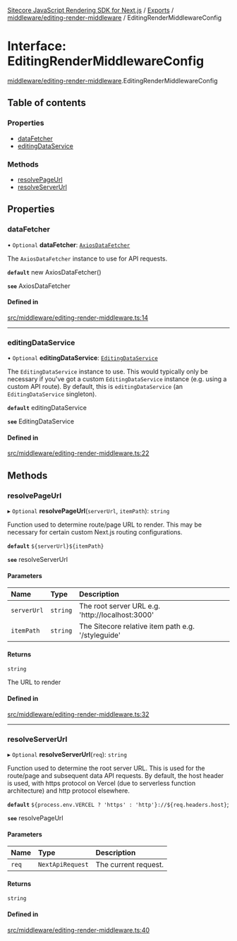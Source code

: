 [Sitecore JavaScript Rendering SDK for Next.js](../README.md) / [Exports](../modules.md) / [middleware/editing-render-middleware](../modules/middleware_editing_render_middleware.md) / EditingRenderMiddlewareConfig

# Interface: EditingRenderMiddlewareConfig

[middleware/editing-render-middleware](../modules/middleware_editing_render_middleware.md).EditingRenderMiddlewareConfig

## Table of contents

### Properties

- [dataFetcher](middleware_editing_render_middleware.EditingRenderMiddlewareConfig.md#datafetcher)
- [editingDataService](middleware_editing_render_middleware.EditingRenderMiddlewareConfig.md#editingdataservice)

### Methods

- [resolvePageUrl](middleware_editing_render_middleware.EditingRenderMiddlewareConfig.md#resolvepageurl)
- [resolveServerUrl](middleware_editing_render_middleware.EditingRenderMiddlewareConfig.md#resolveserverurl)

## Properties

### dataFetcher

• `Optional` **dataFetcher**: [`AxiosDataFetcher`](../classes/index.AxiosDataFetcher.md)

The `AxiosDataFetcher` instance to use for API requests.

**`default`** new AxiosDataFetcher()

**`see`** AxiosDataFetcher

#### Defined in

[src/middleware/editing-render-middleware.ts:14](https://github.com/Sitecore/jss/blob/8c00be96/packages/sitecore-jss-nextjs/src/middleware/editing-render-middleware.ts#L14)

___

### editingDataService

• `Optional` **editingDataService**: [`EditingDataService`](../classes/services_editing_data_service.EditingDataService.md)

The `EditingDataService` instance to use.
This would typically only be necessary if you've got a custom `EditingDataService` instance (e.g. using a custom API route).
By default, this is `editingDataService` (an `EditingDataService` singleton).

**`default`** editingDataService

**`see`** EditingDataService

#### Defined in

[src/middleware/editing-render-middleware.ts:22](https://github.com/Sitecore/jss/blob/8c00be96/packages/sitecore-jss-nextjs/src/middleware/editing-render-middleware.ts#L22)

## Methods

### resolvePageUrl

▸ `Optional` **resolvePageUrl**(`serverUrl`, `itemPath`): `string`

Function used to determine route/page URL to render.
This may be necessary for certain custom Next.js routing configurations.

**`default`** `${serverUrl}${itemPath}`

**`see`** resolveServerUrl

#### Parameters

| Name | Type | Description |
| :------ | :------ | :------ |
| `serverUrl` | `string` | The root server URL e.g. 'http://localhost:3000' |
| `itemPath` | `string` | The Sitecore relative item path e.g. '/styleguide' |

#### Returns

`string`

The URL to render

#### Defined in

[src/middleware/editing-render-middleware.ts:32](https://github.com/Sitecore/jss/blob/8c00be96/packages/sitecore-jss-nextjs/src/middleware/editing-render-middleware.ts#L32)

___

### resolveServerUrl

▸ `Optional` **resolveServerUrl**(`req`): `string`

Function used to determine the root server URL. This is used for the route/page and subsequent data API requests.
By default, the host header is used, with https protocol on Vercel (due to serverless function architecture) and http protocol elsewhere.

**`default`** `${process.env.VERCEL ? 'https' : 'http'}://${req.headers.host}`;

**`see`** resolvePageUrl

#### Parameters

| Name | Type | Description |
| :------ | :------ | :------ |
| `req` | `NextApiRequest` | The current request. |

#### Returns

`string`

#### Defined in

[src/middleware/editing-render-middleware.ts:40](https://github.com/Sitecore/jss/blob/8c00be96/packages/sitecore-jss-nextjs/src/middleware/editing-render-middleware.ts#L40)
